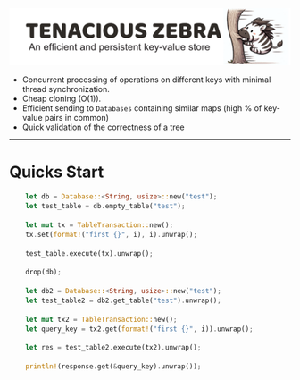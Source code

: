 <img src="doc/tenacious_zebra.png">

- Concurrent processing of operations on different keys with minimal thread synchronization.
- Cheap cloning (O(1)).
- Efficient sending to `Databases` containing similar maps (high % of key-value pairs in common)
- Quick validation of the correctness of a tree 

---

# Quicks Start

```rust
    let db = Database::<String, usize>::new("test");
    let test_table = db.empty_table("test");

    let mut tx = TableTransaction::new();
    tx.set(format!("first {}", i), i).unwrap();

    test_table.execute(tx).unwrap();

    drop(db);

    let db2 = Database::<String, usize>::new("test");
    let test_table2 = db2.get_table("test").unwrap();

    let mut tx2 = TableTransaction::new();
    let query_key = tx2.get(format!("first {}", i)).unwrap();

    let res = test_table2.execute(tx2).unwrap();

    println!(response.get(&query_key).unwrap());
```


